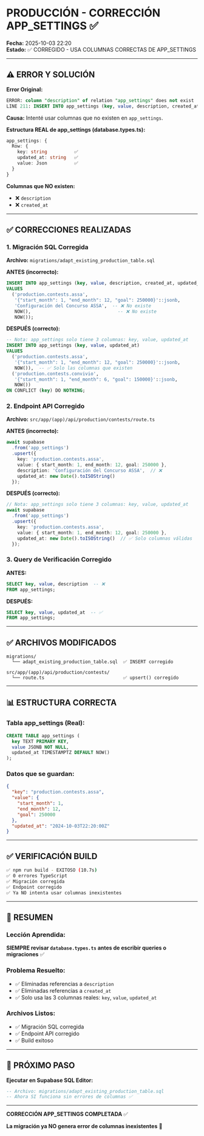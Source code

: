 # PRODUCCIÓN - CORRECCIÓN APP_SETTINGS ✅

**Fecha:** 2025-10-03 22:20  
**Estado:** ✅ CORREGIDO - USA COLUMNAS CORRECTAS DE APP_SETTINGS

---

## ⚠️ ERROR Y SOLUCIÓN

**Error Original:**
```sql
ERROR: column "description" of relation "app_settings" does not exist
LINE 211: INSERT INTO app_settings (key, value, description, created_at, updated_at)
```

**Causa:** Intenté usar columnas que no existen en `app_settings`.

**Estructura REAL de app_settings (database.types.ts):**
```typescript
app_settings: {
  Row: {
    key: string          ✅
    updated_at: string   ✅
    value: Json          ✅
  }
}
```

**Columnas que NO existen:**
- ❌ `description`
- ❌ `created_at`

---

## ✅ CORRECCIONES REALIZADAS

### 1. Migración SQL Corregida

**Archivo:** `migrations/adapt_existing_production_table.sql`

**ANTES (incorrecto):**
```sql
INSERT INTO app_settings (key, value, description, created_at, updated_at)
VALUES 
  ('production.contests.assa', 
   '{"start_month": 1, "end_month": 12, "goal": 250000}'::jsonb,
   'Configuración del Concurso ASSA',  -- ❌ No existe
   NOW(),                                -- ❌ No existe
   NOW());
```

**DESPUÉS (correcto):**
```sql
-- Nota: app_settings solo tiene 3 columnas: key, value, updated_at
INSERT INTO app_settings (key, value, updated_at)
VALUES 
  ('production.contests.assa', 
   '{"start_month": 1, "end_month": 12, "goal": 250000}'::jsonb,
   NOW()),  -- ✅ Solo las columnas que existen
  ('production.contests.convivio', 
   '{"start_month": 1, "end_month": 6, "goal": 150000}'::jsonb,
   NOW())
ON CONFLICT (key) DO NOTHING;
```

### 2. Endpoint API Corregido

**Archivo:** `src/app/(app)/api/production/contests/route.ts`

**ANTES (incorrecto):**
```typescript
await supabase
  .from('app_settings')
  .upsert({
    key: 'production.contests.assa',
    value: { start_month: 1, end_month: 12, goal: 250000 },
    description: 'Configuración del Concurso ASSA',  // ❌
    updated_at: new Date().toISOString()
  });
```

**DESPUÉS (correcto):**
```typescript
// Nota: app_settings solo tiene 3 columnas: key, value, updated_at
await supabase
  .from('app_settings')
  .upsert({
    key: 'production.contests.assa',
    value: { start_month: 1, end_month: 12, goal: 250000 },
    updated_at: new Date().toISOString()  // ✅ Solo columnas válidas
  });
```

### 3. Query de Verificación Corregido

**ANTES:**
```sql
SELECT key, value, description  -- ❌
FROM app_settings;
```

**DESPUÉS:**
```sql
SELECT key, value, updated_at  -- ✅
FROM app_settings;
```

---

## ✅ ARCHIVOS MODIFICADOS

```
migrations/
  └── adapt_existing_production_table.sql  ✅ INSERT corregido

src/app/(app)/api/production/contests/
  └── route.ts                             ✅ upsert() corregido
```

---

## 📊 ESTRUCTURA CORRECTA

### Tabla app_settings (Real):
```sql
CREATE TABLE app_settings (
  key TEXT PRIMARY KEY,
  value JSONB NOT NULL,
  updated_at TIMESTAMPTZ DEFAULT NOW()
);
```

### Datos que se guardan:
```json
{
  "key": "production.contests.assa",
  "value": {
    "start_month": 1,
    "end_month": 12,
    "goal": 250000
  },
  "updated_at": "2024-10-03T22:20:00Z"
}
```

---

## ✅ VERIFICACIÓN BUILD

```bash
✅ npm run build - EXITOSO (10.7s)
✅ 0 errores TypeScript
✅ Migración corregida
✅ Endpoint corregido
✅ Ya NO intenta usar columnas inexistentes
```

---

## 🎯 RESUMEN

### Lección Aprendida:
**SIEMPRE revisar `database.types.ts` antes de escribir queries o migraciones** ✅

### Problema Resuelto:
- ✅ Eliminadas referencias a `description`
- ✅ Eliminadas referencias a `created_at`
- ✅ Solo usa las 3 columnas reales: `key`, `value`, `updated_at`

### Archivos Listos:
- ✅ Migración SQL corregida
- ✅ Endpoint API corregido
- ✅ Build exitoso

---

## 🚀 PRÓXIMO PASO

**Ejecutar en Supabase SQL Editor:**

```sql
-- Archivo: migrations/adapt_existing_production_table.sql
-- Ahora SI funciona sin errores de columnas ✅
```

---

**CORRECCIÓN APP_SETTINGS COMPLETADA** ✅

**La migración ya NO genera error de columnas inexistentes** 🚀
